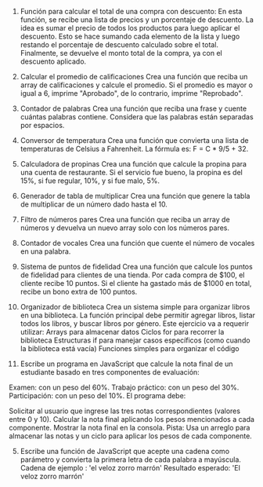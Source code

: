 1. Función para calcular el total de una compra con descuento:
En esta función, se recibe una lista de precios y un porcentaje de descuento. La idea es sumar el precio de todos los productos para luego aplicar el descuento. Esto se hace sumando cada elemento de la lista y luego restando el porcentaje de descuento calculado sobre el total. Finalmente, se devuelve el monto total de la compra, ya con el descuento aplicado.

2. Calcular el promedio de calificaciones Crea una función que reciba un array de calificaciones y calcule el promedio. Si el promedio es mayor o igual a 6, imprime "Aprobado", de lo contrario, imprime "Reprobado".

3. Contador de palabras Crea una función que reciba una frase y cuente cuántas palabras contiene. Considera que las palabras están separadas por espacios.

4. Conversor de temperatura Crea una función que convierta una lista de temperaturas de Celsius a Fahrenheit. La fórmula es: F = C * 9/5 + 32.

5. Calculadora de propinas Crea una función que calcule la propina para una cuenta de restaurante. Si el servicio fue bueno, la propina es del 15%, si fue regular, 10%, y si fue malo, 5%.

6. Generador de tabla de multiplicar Crea una función que genere la tabla de multiplicar de un número dado hasta el 10.

7. Filtro de números pares Crea una función que reciba un array de números y devuelva un nuevo array solo con los números pares.

8. Contador de vocales Crea una función que cuente el número de vocales en una palabra.

9. Sistema de puntos de fidelidad Crea una función que calcule los puntos de fidelidad para clientes de una tienda. Por cada compra de $100, el cliente recibe 10 puntos. Si el cliente ha gastado más de $1000 en total, recibe un bono extra de 100 puntos.

10. Organizador de biblioteca Crea un sistema simple para organizar libros en una biblioteca. La función principal debe permitir agregar libros, listar todos los libros, y buscar libros por género.
 Este ejercicio va a requerir utilizar:
Arrays para almacenar datos
Ciclos for para recorrer la biblioteca
Estructuras if para manejar casos específicos (como cuando la biblioteca está vacía)
Funciones simples para organizar el código


1. Escribe un programa en JavaScript que calcule la nota final de un estudiante basado en tres componentes de evaluación:

Examen: con un peso del 60%.
Trabajo práctico: con un peso del 30%.
Participación: con un peso del 10%.
El programa debe:

Solicitar al usuario que ingrese las tres notas correspondientes (valores entre 0 y 10).
Calcular la nota final aplicando los pesos mencionados a cada componente.
Mostrar la nota final en la consola.
Pista: Usa un arreglo para almacenar las notas y un ciclo para aplicar los pesos de cada componente.

5. Escribe una función de JavaScript que acepte una cadena como parámetro y convierta la primera letra de cada palabra a mayúscula. Cadena de ejemplo : 'el veloz zorro marrón' Resultado esperado: 'El veloz zorro marrón'
